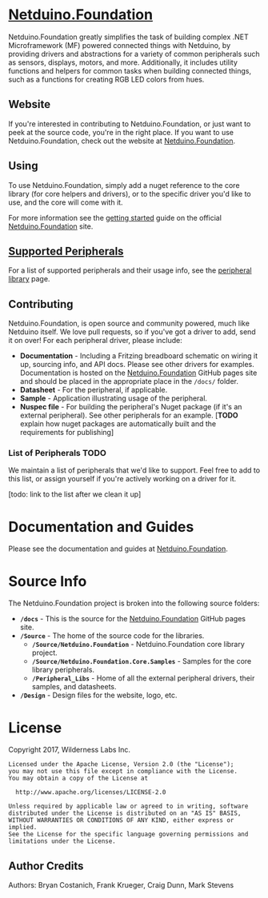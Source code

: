 # [Netduino.Foundation](http://Netduino.Foundation)

Netduino.Foundation greatly simplifies the task of building complex .NET Microframework (MF) powered connected things with Netduino, by providing drivers and abstractions for a variety of common peripherals such as sensors, displays, motors, and more. Additionally, it includes utility functions and helpers for common tasks when building connected things, such as a functions for creating RGB LED colors from hues.

## Website

If you're interested in contributing to Netduino.Foundation, or just want to peek at the source code, you're in the right place. If you want to use Netduino.Foundation, check out the website at [Netduino.Foundation](http://Netduino.Foundation).

## Using

To use Netduino.Foundation, simply add a nuget reference to the core library (for core helpers and drivers), or to the specific driver you'd like to use, and the core will come with it.

For more information see the [getting started](http://Netduino.Foundation/Getting_Started) guide on the official [Netduino.Foundation](http://Netduino.Foundation) site.


## [Supported Peripherals](http://Netduino.Foundation/Library)

For a list of supported peripherals and their usage info, see the [peripheral library](http://Netduino.Foundation/Library) page.

## Contributing

Netduino.Foundation, is open source and community powered, much like Netduino itself. We love pull requests, so if you've got a driver to add, send it on over! For each peripheral driver, please include:

 * **Documentation** - Including a Fritzing breadboard schematic on wiring it up, sourcing info, and API docs. Please see other drivers for examples. Documentation is hosted on the [Netduino.Foundation](http://Netduino.Foundation) GitHub pages site and should be placed in the appropriate place in the `/docs/` folder.
 * **Datasheet** - For the peripheral, if applicable.
 * **Sample** - Application illustrating usage of the peripheral.
 * **Nuspec file** - For building the peripheral's Nuget package (if it's an external peripheral). See other peripherals for an example. [**TODO** explain how nuget packages are automatically built and the requirements for publishing]

### List of Peripherals TODO

We maintain a list of peripherals that we'd like to support. Feel free to add to this list, or assign yourself if you're actively working on a driver for it.

[todo: link to the list after we clean it up]

# Documentation and Guides

Please see the documentation and guides at [Netduino.Foundation](http://netduino.foundation).

# Source Info

The Netduino.Foundation project is broken into the following source folders:

* **`/docs`** - This is the source for the [Netduino.Foundation](http://Netduino.Foundation) GitHub pages site.
* **`/Source`** - The home of the source code for the libraries.
  * **`/Source/Netduino.Foundation`** - Netduino.Foundation core library project.
  * **`/Source/Netduino.Foundation.Core.Samples`** - Samples for the core library peripherals.
  * **`/Peripheral_Libs`** - Home of all the external peripheral drivers, their samples, and datasheets.
* **`/Design`** - Design files for the website, logo, etc.

# License
Copyright 2017, Wilderness Labs Inc.
    
    Licensed under the Apache License, Version 2.0 (the "License");
    you may not use this file except in compliance with the License.
    You may obtain a copy of the License at
    
      http://www.apache.org/licenses/LICENSE-2.0
    
    Unless required by applicable law or agreed to in writing, software
    distributed under the License is distributed on an "AS IS" BASIS,
    WITHOUT WARRANTIES OR CONDITIONS OF ANY KIND, either express or implied.
    See the License for the specific language governing permissions and
    limitations under the License.
 
## Author Credits

Authors: Bryan Costanich, Frank Krueger, Craig Dunn, Mark Stevens

